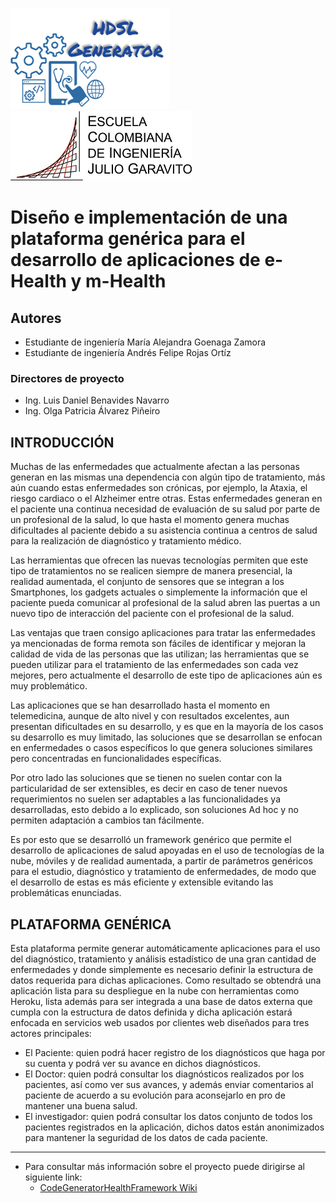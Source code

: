 ![Logo](https://github.com/AlejandraZamora/HealthImages/blob/master/imagenes/logo.png)![Logo ECI](https://github.com/AlejandraZamora/HealthImages/blob/master/imagenes/logoEscuela.jpg)

# **Diseño e implementación de una plataforma genérica para el desarrollo de aplicaciones de e-Health y m-Health**

## **Autores**
* Estudiante de ingeniería María Alejandra Goenaga Zamora
* Estudiante de ingeniería Andrés Felipe Rojas Ortíz

### **Directores de proyecto**
* Ing. Luis Daniel Benavides Navarro
* Ing. Olga Patricia Álvarez Piñeiro

## **INTRODUCCIÓN**

Muchas de las enfermedades que actualmente afectan a las personas generan en las mismas una dependencia con algún tipo de tratamiento, más aún cuando estas enfermedades son crónicas, por ejemplo, la Ataxia, el riesgo cardiaco o el Alzheimer entre otras. Estas enfermedades generan en el paciente una continua necesidad de evaluación de su salud por parte de un profesional de la salud, lo que hasta el momento genera muchas dificultades al paciente debido a su asistencia continua a centros de salud para la realización de diagnóstico y tratamiento médico.

Las herramientas que ofrecen las nuevas tecnologías permiten que este tipo de tratamientos no se realicen siempre de manera presencial, la realidad aumentada, el conjunto de sensores que se integran a los Smartphones, los gadgets actuales o simplemente la información que el paciente pueda comunicar al profesional de la salud abren las puertas a un nuevo tipo de interacción del paciente con el profesional de la salud.

Las ventajas que traen consigo aplicaciones para tratar las enfermedades ya mencionadas de forma remota son fáciles de identificar y mejoran la calidad de vida de las personas que las utilizan; las herramientas que se pueden utilizar para el tratamiento de las enfermedades son cada vez mejores, pero actualmente el desarrollo de este tipo de aplicaciones aún es muy problemático.

Las aplicaciones que se han desarrollado hasta el momento en telemedicina, aunque de alto nivel y con resultados excelentes, aun presentan dificultades en su desarrollo, y es que en la mayoría de los casos su desarrollo es muy limitado, las soluciones que se desarrollan se enfocan en enfermedades o casos específicos lo que genera soluciones similares pero concentradas en funcionalidades específicas.

Por otro lado las soluciones que se tienen no suelen contar con la particularidad de ser extensibles, es decir en caso de tener nuevos requerimientos no suelen ser adaptables a las funcionalidades ya desarrolladas, esto debido a lo explicado, son soluciones Ad hoc y no permiten adaptación a cambios tan fácilmente.

Es por esto que se desarrolló un framework genérico que permite el desarrollo de aplicaciones de salud apoyadas en el uso de tecnologías de la nube, móviles y de realidad aumentada, a partir de parámetros genéricos para el estudio, diagnóstico y tratamiento de enfermedades, de modo que el desarrollo de estas es más eficiente y extensible evitando las problemáticas enunciadas.

## **PLATAFORMA GENÉRICA**

Esta plataforma permite generar automáticamente aplicaciones para el uso del diagnóstico, tratamiento y análisis estadístico de una gran cantidad de enfermedades y donde simplemente es necesario definir la estructura de datos requerida para dichas aplicaciones. Como resultado se obtendrá una aplicación lista para su despliegue en la nube con herramientas como Heroku, lista además para ser integrada a una base de datos externa que cumpla con la estructura de datos definida y dicha aplicación estará enfocada en servicios web usados por clientes web diseñados para tres actores principales:
* El Paciente: quien podrá hacer registro de los diagnósticos que haga por su cuenta y podrá ver su avance en dichos diagnósticos.
* El Doctor: quien podrá consultar los diagnósticos realizados por los pacientes, así como ver sus avances, y además enviar comentarios al paciente de acuerdo a su evolución para aconsejarlo en pro de mantener una buena salud.
* El investigador: quien podrá consultar los datos conjunto de todos los pacientes registrados en la aplicación, dichos datos están anonimizados para mantener la seguridad de los datos de cada paciente.

______
* Para consultar más información sobre el proyecto puede dirigirse al siguiente link:
     * [CodeGeneratorHealthFramework Wiki](https://github.com/PipeRojas/CodeGeneratorHealthFramework/wiki)
     
     
     
     
     
     
     
     
